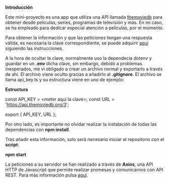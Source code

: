 **Introducción**

Este mini-proyecto es una app que utiliza una API llamada [themoviedb](https://www.themoviedb.org) para obtener desde películas, series, programas de televisión y más. En mi caso, se ha empleado para dedicar especial atención a películas, por el momento.

Para obtener la información y que las peticiones tengan una respuesta válida, es necesaria la clave correspondiente, se puede adquirir [aquí](https://developers.themoviedb.org/3/getting-started/introduction) siguiendo las instrucciones.

A la hora de ocultar la clave, normalmente uso la dependecia dotenv y guardar en un **.env** dicha clave, sin embargo, debido a problemas inesperados, me vi obligado a crear un archivo normal y exportarlo a través de ahí. El archivo viene oculto gracias a añadirlo al **.gitignore**. El archivo se llama api_key.ts y su estructura viene en uno de ejemplo:


**Estructura**

const API_KEY = <meter aquí la clave>;
const URL = 'https://api.themoviedb.org/3';

export { API_KEY, URL };


Por otro lado, es importante no olvidar realizar la instalación de todas las dependencias con **npm install**.


Tras añadir esta información, solo será necesario iniciar el repositorio con el **script**:

**npm start**


La peticiones a su servidor se han realizado a través de **Axios**, una API HTTP de Javascript que permite realizar promesas y comunicarnos con API REST. Para más información pulsa [aquí](https://axios-http.com/docs/intro).
